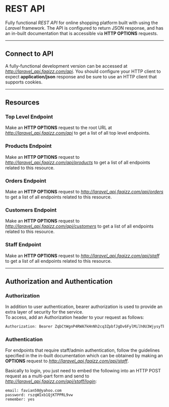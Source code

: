 # REST API  
Fully functional _REST API_ for online shopping platform built with using the _Laravel_ framework.
The API is configured to return JSON response, and has an in-built documentation that is accessible via **HTTP OPTIONS** requests.

-------------------------------------------------------------------------------------------------------------------------------------------
## Connect to API  
A fully-functional development version can be accessed at *http://laravel_api.faaizz.com/api*. 
You should configure your HTTP client to expect **application/json** response and be sure to use an HTTP client that supports cookies.  

-------------------------------------------------------------------------------------------------------------------------------------------
## Resources

### Top Level Endpoint
Make an **HTTP OPTIONS** request to the root URL at *http://laravel_api.faaizz.com/api* to get a list of all top level endpoints.

### Products Endpoint
Make an **HTTP OPTIONS** request to *http://laravel_api.faaizz.com/api/products* to get a list of all endpoints related to this resource.

### Orders Endpoint
Make an **HTTP OPTIONS** request to *http://laravel_api.faaizz.com/api/orders* to get a list of all endpoints related to this resource.

### Customers Endpoint
Make an **HTTP OPTIONS** request to *http://laravel_api.faaizz.com/api/customers* to get a list of all endpoints related to this resource.

### Staff Endpoint
Make an **HTTP OPTIONS** request to *http://laravel_api.faaizz.com/api/staff* to get a list of all endpoints related to this resource.


-------------------------------------------------------------------------------------------------------------------------------------------
## Authorization and Authentication

### Authorization
In addition to user authentication, bearer authorization is used to provide an extra layer of security for the service.  
To access, add an Authorization header to your request as follows:
```H
Authorization: Bearer ZqbCtWgnP4RWA7kHnNh2cq3ZpbfJgDv6FylMilh0U3WjysyTb92FqHPcWUUr
```

### Authentication
For endpoints that require staff/admin authentication, follow the guidelines specified in the in-built documentation which can be obtained by making an **OPTIONS** request to *http://laravel_api.faaizz.com/api/staff*.  

Basically to login, you just need to embed the following into an HTTP POST request as a multi-part form and send to *http://laravel_api.faaizz.com/api/staff/login*:

```
email: favian50@yahoo.com  
password: rszqWIxb1QjKTPPRL9vw
remember: yes   
```

